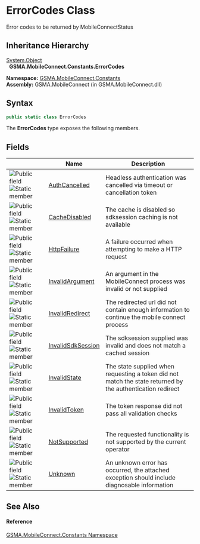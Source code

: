 ErrorCodes Class
================
Error codes to be returned by MobileConnectStatus


Inheritance Hierarchy
---------------------
[System.Object][1]  
  **GSMA.MobileConnect.Constants.ErrorCodes**  

**Namespace:** [GSMA.MobileConnect.Constants][2]  
**Assembly:** GSMA.MobileConnect (in GSMA.MobileConnect.dll)

Syntax
------

```csharp
public static class ErrorCodes
```

The **ErrorCodes** type exposes the following members.


Fields
------

                                | Name                   | Description                                                                                                
------------------------------- | ---------------------- | ---------------------------------------------------------------------------------------------------------- 
![Public field]![Static member] | [AuthCancelled][3]     | Headless authentication was cancelled via timeout or cancellation token                                    
![Public field]![Static member] | [CacheDisabled][4]     | The cache is disabled so sdksession caching is not available                                               
![Public field]![Static member] | [HttpFailure][5]       | A failure occurred when attempting to make a HTTP request                                                  
![Public field]![Static member] | [InvalidArgument][6]   | An argument in the MobileConnect process was invalid or not supplied                                       
![Public field]![Static member] | [InvalidRedirect][7]   | The redirected url did not contain enough information to continue the mobile connect process               
![Public field]![Static member] | [InvalidSdkSession][8] | The sdksession supplied was invalid and does not match a cached session                                    
![Public field]![Static member] | [InvalidState][9]      | The state supplied when requesting a token did not match the state returned by the authentication redirect 
![Public field]![Static member] | [InvalidToken][10]     | The token response did not pass all validation checks                                                      
![Public field]![Static member] | [NotSupported][11]     | The requested functionality is not supported by the current operator                                       
![Public field]![Static member] | [Unknown][12]          | An unknown error has occurred, the attached exception should include diagnosable information               


See Also
--------

#### Reference
[GSMA.MobileConnect.Constants Namespace][2]  

[1]: http://msdn.microsoft.com/en-us/library/e5kfa45b
[2]: ../README.md
[3]: AuthCancelled.md
[4]: CacheDisabled.md
[5]: HttpFailure.md
[6]: InvalidArgument.md
[7]: InvalidRedirect.md
[8]: InvalidSdkSession.md
[9]: InvalidState.md
[10]: InvalidToken.md
[11]: NotSupported.md
[12]: Unknown.md
[13]: ../../_icons/Help.png
[Public field]: ../../_icons/pubfield.gif "Public field"
[Static member]: ../../_icons/static.gif "Static member"